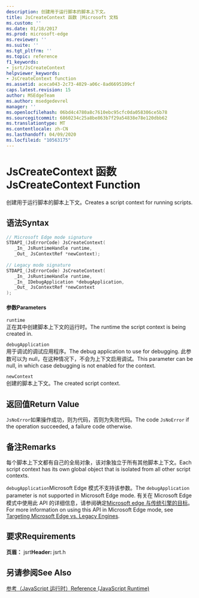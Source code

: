 ```yaml
---
description: 创建用于运行脚本的脚本上下文。
title: JsCreateContext 函数 |Microsoft 文档
ms.custom: ''
ms.date: 01/18/2017
ms.prod: microsoft-edge
ms.reviewer: ''
ms.suite: ''
ms.tgt_pltfrm: ''
ms.topic: reference
f1_keywords:
- jsrt/JsCreateContext
helpviewer_keywords:
- JsCreateContext function
ms.assetid: aceca043-2c73-4029-a06c-8ad6695109cf
caps.latest.revision: 15
author: MSEdgeTeam
ms.author: msedgedevrel
manager: ''
ms.openlocfilehash: 06bd4c4780a8c7610ebc95cfc0da058306ce5b78
ms.sourcegitcommit: 6860234c25a8be863b7f29a54838e78e120dbb62
ms.translationtype: MT
ms.contentlocale: zh-CN
ms.lasthandoff: 04/09/2020
ms.locfileid: "10563175"
---
```

# <span data-ttu-id="5a674-103">JsCreateContext 函数</span><span class="sxs-lookup"><span data-stu-id="5a674-103">JsCreateContext Function</span></span>
<span data-ttu-id="5a674-104">创建用于运行脚本的脚本上下文。</span><span class="sxs-lookup"><span data-stu-id="5a674-104">Creates a script context for running scripts.</span></span>  
  
## <span data-ttu-id="5a674-105">语法</span><span class="sxs-lookup"><span data-stu-id="5a674-105">Syntax</span></span>  
  
```cpp  
// Microsoft Edge mode signature  
STDAPI_(JsErrorCode) JsCreateContext(  
   _In_ JsRuntimeHandle runtime,  
   _Out_ JsContextRef *newContext);  
  
// Legacy mode signature  
STDAPI_(JsErrorCode) JsCreateContext(  
   _In_ JsRuntimeHandle runtime,  
   _In_ IDebugApplication *debugApplication,  
   _Out_ JsContextRef *newContext  
);  
```  
  
#### <span data-ttu-id="5a674-106">参数</span><span class="sxs-lookup"><span data-stu-id="5a674-106">Parameters</span></span>  
 `runtime`  
 <span data-ttu-id="5a674-107">正在其中创建脚本上下文的运行时。</span><span class="sxs-lookup"><span data-stu-id="5a674-107">The runtime the script context is being created in.</span></span>  
  
 `debugApplication`  
 <span data-ttu-id="5a674-108">用于调试的调试应用程序。</span><span class="sxs-lookup"><span data-stu-id="5a674-108">The debug application to use for debugging.</span></span> <span data-ttu-id="5a674-109">此参数可以为 null，在这种情况下，不会为上下文启用调试。</span><span class="sxs-lookup"><span data-stu-id="5a674-109">This parameter can be null, in which case debugging is not enabled for the context.</span></span>  
  
 `newContext`  
 <span data-ttu-id="5a674-110">创建的脚本上下文。</span><span class="sxs-lookup"><span data-stu-id="5a674-110">The created script context.</span></span>  
  
## <span data-ttu-id="5a674-111">返回值</span><span class="sxs-lookup"><span data-stu-id="5a674-111">Return Value</span></span>  
 <span data-ttu-id="5a674-112">`JsNoError`如果操作成功，则为代码，否则为失败代码。</span><span class="sxs-lookup"><span data-stu-id="5a674-112">The code `JsNoError` if the operation succeeded, a failure code otherwise.</span></span>  
  
## <span data-ttu-id="5a674-113">备注</span><span class="sxs-lookup"><span data-stu-id="5a674-113">Remarks</span></span>  
 <span data-ttu-id="5a674-114">每个脚本上下文都有自己的全局对象，该对象独立于所有其他脚本上下文。</span><span class="sxs-lookup"><span data-stu-id="5a674-114">Each script context has its own global object that is isolated from all other script contexts.</span></span>  
  
 <span data-ttu-id="5a674-115">`debugApplication`Microsoft Edge 模式不支持该参数。</span><span class="sxs-lookup"><span data-stu-id="5a674-115">The `debugApplication` parameter is not supported in Microsoft Edge mode.</span></span> <span data-ttu-id="5a674-116">有关在 Microsoft Edge 模式中使用此 API 的详细信息，请参阅确定[Microsoft edge 与传统引擎的目标](../chakra-hosting/targeting-edge-vs-legacy-engines-in-jsrt-apis.md)。</span><span class="sxs-lookup"><span data-stu-id="5a674-116">For more information on using this API in Microsoft Edge mode, see [Targeting Microsoft Edge vs. Legacy Engines](../chakra-hosting/targeting-edge-vs-legacy-engines-in-jsrt-apis.md).</span></span>  
  
## <span data-ttu-id="5a674-117">要求</span><span class="sxs-lookup"><span data-stu-id="5a674-117">Requirements</span></span>  
 <span data-ttu-id="5a674-118">**页眉：** jsrt</span><span class="sxs-lookup"><span data-stu-id="5a674-118">**Header:** jsrt.h</span></span>  
  
## <span data-ttu-id="5a674-119">另请参阅</span><span class="sxs-lookup"><span data-stu-id="5a674-119">See Also</span></span>  
 [<span data-ttu-id="5a674-120">参考（JavaScript 运行时）</span><span class="sxs-lookup"><span data-stu-id="5a674-120">Reference (JavaScript Runtime)</span></span>](../chakra-hosting/reference-javascript-runtime.md)